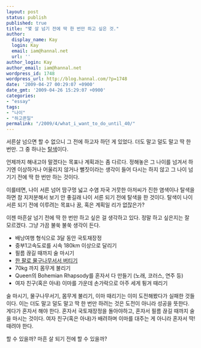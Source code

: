 ```yaml
---
layout: post
status: publish
published: true
title: "몇 살 넘기 전에 딱 한 번만 하고 싶은 것."
author:
  display_name: Kay
  login: Kay
  email: iam@hannal.net
  url: ''
author_login: Kay
author_email: iam@hannal.net
wordpress_id: 1748
wordpress_url: http://blog.hannal.com/?p=1748
date: '2009-04-27 00:29:07 +0900'
date_gmt: '2009-04-26 15:29:07 +0900'
categories:
- "essay"
tags:
- "나이"
- "하고픈일"
permalink: "/2009/4/what_i_want_to_do_until_40/"
---
```

<p>서른살 넘으면 할 수 없으니 그 전에 하고자 하던 게 있었다. 더도 말고 덜도 말고 딱 한 번만. 그 중 하나는 <a href="http://blog.hannal.com/my_yellow_hair_2007/">탈색</a>이다.</p>
<p>언제까지 해내고야 말겠다는 목표나 계획과는 좀 다르다. 정해놓은 그 나이를 넘겨서 하기엔 이상하거나 어울리지 않거나 뻘짓이라는 생각이 들어 다시는 하지 않고 그 나이 넘기기 전에 딱 한 번만 하는 것이다.</p>
<p>이를테면, 나이 서른 넘어 땀구멍 넓고 수염 자국 거뭇한 아저씨가 진한 염색이나 탈색을 하면 참 지저분해서 보기 안 좋길래 나이 서른 되기 전에 탈색을 한 것이다. 탈색이 나이 서른 되기 전에 이루려는 목표나 꿈, 혹은 계획일 리가 없잖은가?</p>
<p>이젠 마흔살 넘기 전에 딱 한 번만 하고 싶은 걸 생각하고 있다. 정말 하고 싶은지는 잘 모르겠다. 그냥 가끔 불쑥 불쑥 생각이 든다.</p>
<ul>
<li>배낭여행 형식으로 3달 동안 국토재장정</li>
<li>중부1고속도로를 시속 180km 이상으로 달리기</li>
<li>필름 끊길 때까지 술 마시기</li>
<li><a href="http://blog.hannal.com/i_want_onehandstanding/">한 팔로 물구나무서서 버티기</a></li>
<li>70kg 까지 몸무게 불리기</li>
<li>Queen의 Bohemian Rhapsody를 혼자서 다 만들기 (노래, 코러스, 연주 등)</li>
<li>여자 친구(혹은 아내) 이마를 가운데 손가락으로 아주 세게 튕겨 때리기</li>
</ul>
<p>술 마시기, 물구나무서기, 몸무게 불리기, 이마 때리기는 이미 도전해봤다가 실패한 것들이다. 이는 더도 말고 덜도 말고 딱 한 번만 하려는 것은 도전이 아니라 성공을 뜻한다. 게다가 혼자서 해야 한다. 혼자서 국토재장정을 돌아야하고, 혼자서 필름 끊길 때까지 술을 마시는 것이다. 여자 친구(혹은 아내)가 배려하며 이마를 대주는 게 아니라 혼자서 딱! 때려야 한다.</p>
<p>할 수 있을까? 마흔 살 되기 전에 할 수 있을까?</p>
